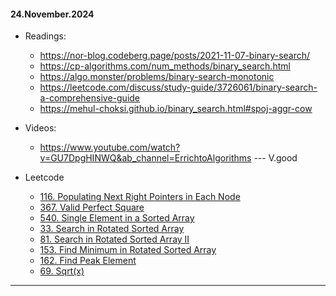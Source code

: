 #### 24.November.2024

* Readings:
	* https://nor-blog.codeberg.page/posts/2021-11-07-binary-search/
	* https://cp-algorithms.com/num_methods/binary_search.html
	* https://algo.monster/problems/binary-search-monotonic
	* https://leetcode.com/discuss/study-guide/3726061/binary-search-a-comprehensive-guide
	* https://mehul-choksi.github.io/binary_search.html#spoj-aggr-cow

* Videos:
	* https://www.youtube.com/watch?v=GU7DpgHINWQ&ab_channel=ErrichtoAlgorithms --- V.good

* Leetcode
	* [116. Populating Next Right Pointers in Each Node](https://leetcode.com/problems/populating-next-right-pointers-in-each-node/)
	* [367. Valid Perfect Square](https://leetcode.com/problems/valid-perfect-square/)
	* [540. Single Element in a Sorted Array](https://leetcode.com/problems/single-element-in-a-sorted-array/)
	* [33. Search in Rotated Sorted Array](https://leetcode.com/problems/search-in-rotated-sorted-array/)
	* [81. Search in Rotated Sorted Array II](https://leetcode.com/problems/search-in-rotated-sorted-array-ii/)
	* [153. Find Minimum in Rotated Sorted Array](https://leetcode.com/problems/find-minimum-in-rotated-sorted-array/)
	* [162. Find Peak Element](https://leetcode.com/problems/find-peak-element/)
	* [69. Sqrt(x)](https://leetcode.com/problems/sqrtx/)
___
